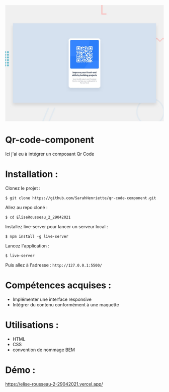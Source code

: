 ![Design preview for the QR code component coding challenge](./design/desktop-preview.jpg)

# Qr-code-component
Ici j'ai eu à intégrer un composant Qr Code

# Installation :
Clonez le projet :
```
$ git clone https://github.com/SarahHenriette/qr-code-component.git
```

Allez au repo cloné :
```
$ cd EliseRousseau_2_29042021
```

Installez live-server pour lancer un serveur local :
```
$ npm install -g live-server
```

Lancez l'application :
```
$ live-server
```

Puis allez à l'adresse : `http://127.0.0.1:5500/`

# Compétences acquises :
- Implémenter une interface responsive
- Intégrer du contenu conformément à une maquette

# Utilisations : 
- HTML
- CSS
- convention de nommage BEM 

# Démo :
https://elise-rousseau-2-29042021.vercel.app/
